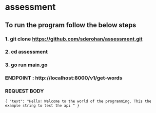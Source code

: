 # assessment
## To run the program follow the below steps
### 1. git clone https://github.com/sderohan/assessment.git
### 2. cd assessment
### 3. go run main.go
### ENDPOINT : http://localhost:8000/v1/get-words
### REQUEST BODY
`
{
    "text": "Hello! Welcome to the world of the programming. This the example string to test the api "
}
`
